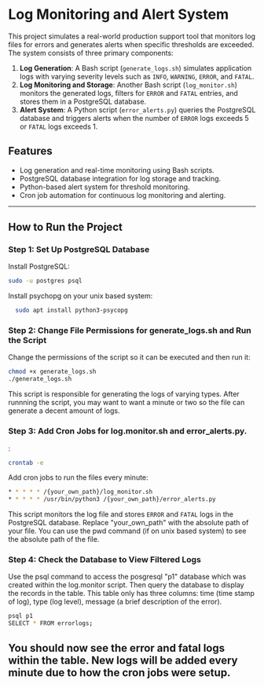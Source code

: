 # Log Monitoring and Alert System

This project simulates a real-world production support tool that monitors log files for errors and generates alerts when specific thresholds are exceeded. The system consists of three primary components:

1. **Log Generation**: A Bash script (`generate_logs.sh`) simulates application logs with varying severity levels such as `INFO`, `WARNING`, `ERROR`, and `FATAL`.
2. **Log Monitoring and Storage**: Another Bash script (`log_monitor.sh`) monitors the generated logs, filters for `ERROR` and `FATAL` entries, and stores them in a PostgreSQL database.
3. **Alert System**: A Python script (`error_alerts.py`) queries the PostgreSQL database and triggers alerts when the number of `ERROR` logs exceeds 5 or `FATAL` logs exceeds 1.

## Features
- Log generation and real-time monitoring using Bash scripts.
- PostgreSQL database integration for log storage and tracking.
- Python-based alert system for threshold monitoring.
- Cron job automation for continuous log monitoring and alerting.

---

## How to Run the Project

### Step 1: Set Up PostgreSQL Database
Install PostgreSQL:
   ```bash
   sudo -u postgres psql
   ```
Install psychopg on your unix based system:
 ```bash
   sudo apt install python3-psycopg
   ```

### Step 2: Change File Permissions for generate_logs.sh and Run the Script
Change the permissions of the script so it can be executed and then run it:
```bash
chmod +x generate_logs.sh
./generate_logs.sh
```
This script is responsible for generating the logs of varying types. After runnning the script, 
you may want to want a minute or two so the file can generate a decent amount of logs. 

### Step 3: Add Cron Jobs for log.monitor.sh and error_alerts.py.
:
```bash
crontab -e
```
Add cron jobs to run the files every minute:
```bash
* * * * * /{your_own_path}/log_monitor.sh
* * * * * /usr/bin/python3 /{your_own_path}/error_alerts.py
```
This script monitors the log file and stores `ERROR` and `FATAL` logs in the PostgreSQL database.
Replace "your_own_path" with the absolute path of your file. You can use the pwd command (if on unix based system) to see the absolute path of the file.

### Step 4: Check the Database to View Filtered Logs
Use the psql command to access the posgresql "p1" database which was created within the log.monitor script.
Then query the database to display the records in the table. This table only has three columns: 
time (time stamp of log), type (log level), message (a brief description of the error).
```bash
psql p1
SELECT * FROM errorlogs; 
```
You should now see the error and fatal logs within the table. New logs will be added every minute due to how the cron jobs
were setup. 
---